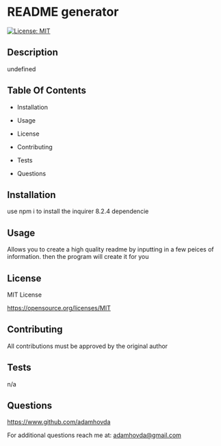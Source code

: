 
# README generator

[![License: MIT](https://img.shields.io/badge/License-MIT-yellow.svg)](https://opensource.org/licenses/MIT)

## Description

undefined

## Table Of Contents

- Installation

- Usage

- License

- Contributing

- Tests

- Questions

## Installation

use npm i to install the inquirer 8.2.4 dependencie

## Usage

Allows you to create a high quality readme by inputting in a few peices of information.      then the program will create it for you

## License

MIT License

https://opensource.org/licenses/MIT


## Contributing

All contributions must be approved by the original author

## Tests

n/a

## Questions

https://www.github.com/adamhovda

For additional questions reach me at:  adamhovda@gmail.com

